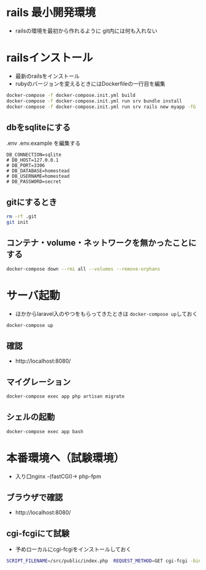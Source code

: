 # rails 最小開発環境

- railsの環境を最初から作れるように git内には何も入れない
  

# railsインストール

- 最新のrailsをインストール
- rubyのバージョンを変えるときにはDockerfileの一行目を編集

```sh
docker-compose -f docker-compose.init.yml build
docker-compose -f docker-compose.init.yml run srv bundle install
docker-compose -f docker-compose.init.yml run srv rails new myapp -fG
```

## dbをsqliteにする

.env .env.example を編集する
```
DB_CONNECTION=sqlite
# DB_HOST=127.0.0.1
# DB_PORT=3306
# DB_DATABASE=homestead
# DB_USERNAME=homestead
# DB_PASSWORD=secret
```


## gitにするとき

```sh
rm -rf .git
git init
```

## コンテナ・volume・ネットワークを無かったことにする

```sh
docker-compose down --rmi all --volumes --remove-orphans
```

# サーバ起動

- ほかからlaravel入のやつをもらってきたときは `docker-compose up`しておく

```sh
docker-compose up
```

## 確認

- http://localhost:8080/


## マイグレーション
```sh
docker-compose exec app php artisan migrate
```

## シェルの起動

```sh
docker-compose exec app bash
```

# 本番環境へ（試験環境）

- 入り口nginx -(fastCGI)-> php-fpm

## ブラウザで確認

- http://localhost:8080/

## cgi-fcgiにて試験

- 予めローカルにcgi-fcgiをインストールしておく
```sh
SCRIPT_FILENAME=/src/public/index.php  REQUEST_METHOD=GET cgi-fcgi -bind -connect 127.0.0.1:9000
```
